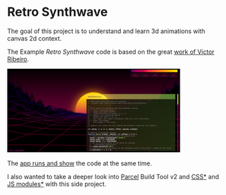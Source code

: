 # Retro Synthwave

The goal of this project is to understand and learn 3d animations with canvas 2d context.

The Example _Retro Synthwave_ code is based on the great [work of Victor Ribeiro](https://github.com/victorqribeiro/retroSynthwave).

![Retro Synthwave](https://raw.githubusercontent.com/exiguus/retro-synthwave/main/assets/retro-synthwave.png)

The [app runs and show](http://retro-synthwave.vercel.app/) the code at the same time.

I also wanted to take a deeper look into [Parcel](https://parceljs.org/) Build Tool v2 and [CSS](https://github.com/css-modules/css-modules)[*](https://parceljs.org/languages/css/#css-modules) and [JS modules](https://developer.mozilla.org/en-US/docs/Web/JavaScript/Guide/Modules)[*](https://parceljs.org/blog/rc0/#differential-bundling) with this side project.
